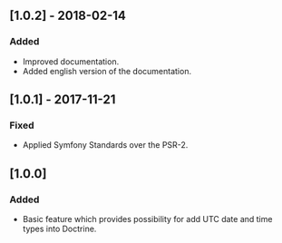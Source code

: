 ## [1.0.2] - 2018-02-14
### Added
- Improved documentation.
- Added english version of the documentation.

## [1.0.1] - 2017-11-21
### Fixed
- Applied Symfony Standards over the PSR-2.

## [1.0.0]
### Added
- Basic feature which provides possibility for add UTC date and time types into Doctrine.
